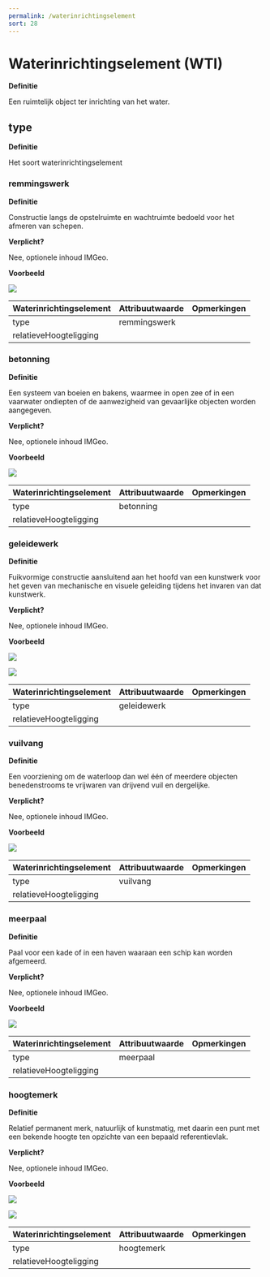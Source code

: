 ```yaml
---
permalink: /waterinrichtingselement
sort: 28
---
```


Waterinrichtingselement (WTI)
=======================

**Definitie**

Een ruimtelijk object ter inrichting van het water.

type
----

**Definitie**

Het soort waterinrichtingselement

### remmingswerk

**Definitie**

Constructie langs de opstelruimte en wachtruimte bedoeld voor het afmeren van
schepen.

**Verplicht?**

Nee, optionele inhoud IMGeo.

**Voorbeeld**

![](media/a4cf352dae09facadfe020246ab711b3.jpg)

| **Waterinrichtingselement** | **Attribuutwaarde** | **Opmerkingen** |
|-----------------------------|---------------------|-----------------|
| type                        | remmingswerk        |                 |
| relatieveHoogteligging      |                     |                 |

### betonning

**Definitie**

Een systeem van boeien en bakens, waarmee in open zee of in een vaarwater
ondiepten of de aanwezigheid van gevaarlijke objecten worden aangegeven.

**Verplicht?**

Nee, optionele inhoud IMGeo.

**Voorbeeld**

![](media/48f20b9ce01489e3d4b5c44853de1913.png)

| **Waterinrichtingselement** | **Attribuutwaarde** | **Opmerkingen** |
|-----------------------------|---------------------|-----------------|
| type                        | betonning           |                 |
| relatieveHoogteligging      |                     |                 |

### geleidewerk

**Definitie**

Fuikvormige constructie aansluitend aan het hoofd van een kunstwerk voor het
geven van mechanische en visuele geleiding tijdens het invaren van dat
kunstwerk.

**Verplicht?**

Nee, optionele inhoud IMGeo.

**Voorbeeld**

![](media/4df1ba3a3ca1048817c9f2459b4bf452.jpg)

![](media/a594c60e211a139a123df44d18cc4be5.jpg)

| **Waterinrichtingselement** | **Attribuutwaarde** | **Opmerkingen** |
|-----------------------------|---------------------|-----------------|
| type                        | geleidewerk         |                 |
| relatieveHoogteligging      |                     |                 |

### vuilvang

**Definitie**

Een voorziening om de waterloop dan wel één of meerdere objecten benedenstrooms
te vrijwaren van drijvend vuil en dergelijke.

**Verplicht?**

Nee, optionele inhoud IMGeo.

**Voorbeeld**

![](media/520d563e148234d17d83f82b7759d73d.jpg)

| **Waterinrichtingselement** | **Attribuutwaarde** | **Opmerkingen** |
|-----------------------------|---------------------|-----------------|
| type                        | vuilvang            |                 |
| relatieveHoogteligging      |                     |                 |

### meerpaal

**Definitie**

Paal voor een kade of in een haven waaraan een schip kan worden afgemeerd.

**Verplicht?**

Nee, optionele inhoud IMGeo.

**Voorbeeld**

![](media/658ebb2f8ab8aab05cf408e0c67630e8.jpg)

| **Waterinrichtingselement** | **Attribuutwaarde** | **Opmerkingen** |
|-----------------------------|---------------------|-----------------|
| type                        | meerpaal            |                 |
| relatieveHoogteligging      |                     |                 |

### hoogtemerk

**Definitie**

Relatief permanent merk, natuurlijk of kunstmatig, met daarin een punt met een
bekende hoogte ten opzichte van een bepaald referentievlak.

**Verplicht?**

Nee, optionele inhoud IMGeo.

**Voorbeeld**

![](media/61216e4ab4ac3d9c97e24616a117fbea.jpg)

![](media/17df93db83ddeea03520c970dd235906.jpg)

| **Waterinrichtingselement** | **Attribuutwaarde** | **Opmerkingen** |
|-----------------------------|---------------------|-----------------|
| type                        | hoogtemerk          |                 |
| relatieveHoogteligging      |                     |                 |
